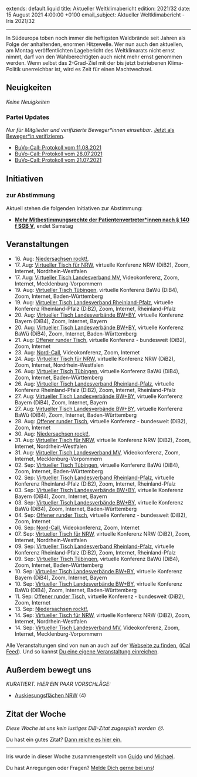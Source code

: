 
extends: default.liquid
title: Aktueller Weltklimabericht
edition: 2021/32
date: 15 August 2021 4:00:00 +0100
email_subject: Aktueller Weltklimabericht - Iris 2021/32

---
In Südeuropa toben noch immer die heftigsten Waldbrände seit Jahren als Folge der anhaltenden, enormen Hitzewelle.
Wer nun auch den aktuellen, am Montag veröffentlichten Lagebericht des Weltklimarats nicht ernst nimmt, darf von den Wahlberechtigten auch nicht mehr ernst genommen werden.
Wenn selbst das 2-Grad-Ziel mit der bis jetzt betriebenen Klima-Politik unerreichbar ist, wird es Zeit für einen Machtwechsel.

## Neuigkeiten

_Keine Neuigkeiten_

### Partei Updates

_Nur für Mitglieder und verifizierte Beweger\*innen einsehbar_. [Jetzt als Beweger\*in verifizieren](https://bewegung.jetzt/bewegerin-werden/).

 - [BuVo-Call: Protokoll vom 11.08.2021](https://marktplatz.bewegung.jetzt/t/buvo-call-protokoll-vom-11-08-2021/38599)
 - [BuVo-Call: Protokoll vom 28.07.2021](https://marktplatz.bewegung.jetzt/t/buvo-call-protokoll-vom-28-07-2021/38561)
 - [BuVo-Call: Protokoll vom 21.07.2021](https://marktplatz.bewegung.jetzt/t/buvo-call-protokoll-vom-21-07-2021/38548)

## Initiativen

### zur Abstimmung
Aktuell stehen die folgenden Initiativen zur Abstimmung:

 - **[Mehr Mitbestimmungsrechte der Patientenvertreter*innen nach § 140 f SGB V](https://abstimmen.bewegung.jetzt/initiative/309-mehr-mitbestimmungsrechte-der-patientenvertreterinnen-nach-140-f-sgb-v)**, endet Samstag

## Veranstaltungen

 - 16.&nbsp;Aug: [Niedersachsen rockt!](https://bewegung.jetzt/veranstaltungen/niedersachsen-call-2021-08-16/), 
 - 17.&nbsp;Aug: [Virtueller Tisch für NRW](https://bewegung.jetzt/veranstaltungen/virtueller-tisch-landesverbaende-bwby-2021-08-17/), virtuelle Konferenz NRW (DiB2), Zoom, Internet, Nordrhein-Westfalen
 - 17.&nbsp;Aug: [Virtueller Tisch Landesverband MV](https://bewegung.jetzt/veranstaltungen/mv-call-2021-08-17/), Videokonferenz, Zoom, Internet, Mecklenburg-Vorpommern
 - 19.&nbsp;Aug: [Virtueller Tisch Tübingen](https://bewegung.jetzt/veranstaltungen/virtueller-tisch-tuebingen-2021-08-19/), virtuelle Konferenz BaWü (DiB4), Zoom, Internet, Baden-Württemberg
 - 19.&nbsp;Aug: [Virtueller Tisch Landesverband Rheinland-Pfalz](https://bewegung.jetzt/veranstaltungen/virtueller-tisch-landesverband-rheinland-pfalz-2021-08-19/), virtuelle Konferenz Rheinland-Pfalz (DiB2), Zoom, Internet, Rheinland-Pfalz
 - 20.&nbsp;Aug: [Virtueller Tisch Landesverbände BW+BY](https://bewegung.jetzt/veranstaltungen/virtueller-tisch-landesverbaende-bwby-2-2021-08-20/), virtuelle Konferenz Bayern (DiB4), Zoom, Internet, Bayern
 - 20.&nbsp;Aug: [Virtueller Tisch Landesverbände BW+BY](https://bewegung.jetzt/veranstaltungen/virtueller-tisch-landesverbaende-bwby-3-2021-08-20/), virtuelle Konferenz BaWü (DiB4), Zoom, Internet, Baden-Württemberg
 - 21.&nbsp;Aug: [Offener runder Tisch](https://bewegung.jetzt/veranstaltungen/offener-runder-tisch-2021-08-21/), virtuelle Konferenz - bundesweit (DiB2), Zoom, Internet
 - 23.&nbsp;Aug: [Nord-Call](https://bewegung.jetzt/veranstaltungen/nord-call-2021-08-23/), Videokonferenz, Zoom, Internet
 - 24.&nbsp;Aug: [Virtueller Tisch für NRW](https://bewegung.jetzt/veranstaltungen/virtueller-tisch-landesverbaende-bwby-2021-08-24/), virtuelle Konferenz NRW (DiB2), Zoom, Internet, Nordrhein-Westfalen
 - 26.&nbsp;Aug: [Virtueller Tisch Tübingen](https://bewegung.jetzt/veranstaltungen/virtueller-tisch-tuebingen-2021-08-26/), virtuelle Konferenz BaWü (DiB4), Zoom, Internet, Baden-Württemberg
 - 26.&nbsp;Aug: [Virtueller Tisch Landesverband Rheinland-Pfalz](https://bewegung.jetzt/veranstaltungen/virtueller-tisch-landesverband-rheinland-pfalz-2021-08-26/), virtuelle Konferenz Rheinland-Pfalz (DiB2), Zoom, Internet, Rheinland-Pfalz
 - 27.&nbsp;Aug: [Virtueller Tisch Landesverbände BW+BY](https://bewegung.jetzt/veranstaltungen/virtueller-tisch-landesverbaende-bwby-2-2021-08-27/), virtuelle Konferenz Bayern (DiB4), Zoom, Internet, Bayern
 - 27.&nbsp;Aug: [Virtueller Tisch Landesverbände BW+BY](https://bewegung.jetzt/veranstaltungen/virtueller-tisch-landesverbaende-bwby-3-2021-08-27/), virtuelle Konferenz BaWü (DiB4), Zoom, Internet, Baden-Württemberg
 - 28.&nbsp;Aug: [Offener runder Tisch](https://bewegung.jetzt/veranstaltungen/offener-runder-tisch-2021-08-28/), virtuelle Konferenz - bundesweit (DiB2), Zoom, Internet
 - 30.&nbsp;Aug: [Niedersachsen rockt!](https://bewegung.jetzt/veranstaltungen/niedersachsen-call-2021-08-30/), 
 - 31.&nbsp;Aug: [Virtueller Tisch für NRW](https://bewegung.jetzt/veranstaltungen/virtueller-tisch-landesverbaende-bwby-2021-08-31/), virtuelle Konferenz NRW (DiB2), Zoom, Internet, Nordrhein-Westfalen
 - 31.&nbsp;Aug: [Virtueller Tisch Landesverband MV](https://bewegung.jetzt/veranstaltungen/mv-call-2021-08-31/), Videokonferenz, Zoom, Internet, Mecklenburg-Vorpommern
 - 02.&nbsp;Sep: [Virtueller Tisch Tübingen](https://bewegung.jetzt/veranstaltungen/virtueller-tisch-tuebingen-2021-09-02/), virtuelle Konferenz BaWü (DiB4), Zoom, Internet, Baden-Württemberg
 - 02.&nbsp;Sep: [Virtueller Tisch Landesverband Rheinland-Pfalz](https://bewegung.jetzt/veranstaltungen/virtueller-tisch-landesverband-rheinland-pfalz-2021-09-02/), virtuelle Konferenz Rheinland-Pfalz (DiB2), Zoom, Internet, Rheinland-Pfalz
 - 03.&nbsp;Sep: [Virtueller Tisch Landesverbände BW+BY](https://bewegung.jetzt/veranstaltungen/virtueller-tisch-landesverbaende-bwby-2-2021-09-03/), virtuelle Konferenz Bayern (DiB4), Zoom, Internet, Bayern
 - 03.&nbsp;Sep: [Virtueller Tisch Landesverbände BW+BY](https://bewegung.jetzt/veranstaltungen/virtueller-tisch-landesverbaende-bwby-3-2021-09-03/), virtuelle Konferenz BaWü (DiB4), Zoom, Internet, Baden-Württemberg
 - 04.&nbsp;Sep: [Offener runder Tisch](https://bewegung.jetzt/veranstaltungen/offener-runder-tisch-2021-09-04/), virtuelle Konferenz - bundesweit (DiB2), Zoom, Internet
 - 06.&nbsp;Sep: [Nord-Call](https://bewegung.jetzt/veranstaltungen/nord-call-2021-09-06/), Videokonferenz, Zoom, Internet
 - 07.&nbsp;Sep: [Virtueller Tisch für NRW](https://bewegung.jetzt/veranstaltungen/virtueller-tisch-landesverbaende-bwby-2021-09-07/), virtuelle Konferenz NRW (DiB2), Zoom, Internet, Nordrhein-Westfalen
 - 09.&nbsp;Sep: [Virtueller Tisch Landesverband Rheinland-Pfalz](https://bewegung.jetzt/veranstaltungen/virtueller-tisch-landesverband-rheinland-pfalz-2021-09-09/), virtuelle Konferenz Rheinland-Pfalz (DiB2), Zoom, Internet, Rheinland-Pfalz
 - 09.&nbsp;Sep: [Virtueller Tisch Tübingen](https://bewegung.jetzt/veranstaltungen/virtueller-tisch-tuebingen-2021-09-09/), virtuelle Konferenz BaWü (DiB4), Zoom, Internet, Baden-Württemberg
 - 10.&nbsp;Sep: [Virtueller Tisch Landesverbände BW+BY](https://bewegung.jetzt/veranstaltungen/virtueller-tisch-landesverbaende-bwby-2-2021-09-10/), virtuelle Konferenz Bayern (DiB4), Zoom, Internet, Bayern
 - 10.&nbsp;Sep: [Virtueller Tisch Landesverbände BW+BY](https://bewegung.jetzt/veranstaltungen/virtueller-tisch-landesverbaende-bwby-3-2021-09-10/), virtuelle Konferenz BaWü (DiB4), Zoom, Internet, Baden-Württemberg
 - 11.&nbsp;Sep: [Offener runder Tisch](https://bewegung.jetzt/veranstaltungen/offener-runder-tisch-2021-09-11/), virtuelle Konferenz - bundesweit (DiB2), Zoom, Internet
 - 13.&nbsp;Sep: [Niedersachsen rockt!](https://bewegung.jetzt/veranstaltungen/niedersachsen-call-2021-09-13/), 
 - 14.&nbsp;Sep: [Virtueller Tisch für NRW](https://bewegung.jetzt/veranstaltungen/virtueller-tisch-landesverbaende-bwby-2021-09-14/), virtuelle Konferenz NRW (DiB2), Zoom, Internet, Nordrhein-Westfalen
 - 14.&nbsp;Sep: [Virtueller Tisch Landesverband MV](https://bewegung.jetzt/veranstaltungen/mv-call-2021-09-14/), Videokonferenz, Zoom, Internet, Mecklenburg-Vorpommern

Alle Veranstaltungen sind von nun an auch auf der [Webseite zu finden](https://bewegung.jetzt/veranstaltungen/), ([iCal Feed](https://bewegung.jetzt/?ical=1)). Und so kannst [Du eine eigene Veranstaltung einreichen](https://marktplatz.bewegung.jetzt/t/eine-veranstaltung-auf-der-webseite-einreichen/21379).



## Außerdem bewegt uns

_KURATIERT. HIER EIN PAAR VORSCHLÄGE:_
 - [Auskiesungsflächen NRW](https://marktplatz.bewegung.jetzt/t/auskiesungsflaechen-nrw/38596) (4)


## Zitat der Woche
_Diese Woche ist uns kein lustiges DiB-Zitat zugespielt worden ☹._

Du hast ein gutes Zitat? [Dann reiche es hier ein.](https://marktplatz.bewegung.jetzt/t/fortsetzung-lustige-dib-zitate/24431)


---

Iris wurde in dieser Woche zusammengestellt von [Guido](https://marktplatz.bewegung.jetzt/u/Guido/) und [Michael](https://marktplatz.bewegung.jetzt/u/MichaelVoss/).

Du hast Anregungen oder Fragen? [Melde Dich gerne bei uns](https://marktplatz.bewegung.jetzt/t/neu-iris-die-woechtliche-zusammenfasssung-zum-sonntagsbrunch/10990)!


